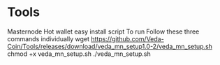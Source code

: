 # Tools
Masternode Hot wallet easy install script
To run Follow these three commands individually
wget https://github.com/Veda-Coin/Tools/releases/download/veda_mn_setup1.0-2/veda_mn_setup.sh
chmod +x veda_mn_setup.sh
./veda_mn_setup.sh
